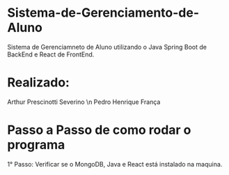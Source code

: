 # Sistema-de-Gerenciamento-de-Aluno
 Sistema de Gerenciamneto de Aluno utilizando o Java Spring Boot de BackEnd e React de FrontEnd.
 
# Realizado:
  Arthur Prescinotti Severino \n
  Pedro Henrique França

# Passo a Passo de como rodar o programa
 1° Passo: Verificar se o MongoDB, Java e React está instalado na maquina.
